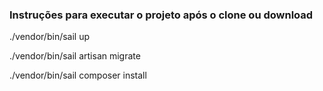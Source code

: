 ### Instruções para executar o projeto após o clone ou download

./vendor/bin/sail up

./vendor/bin/sail artisan migrate

./vendor/bin/sail composer install
